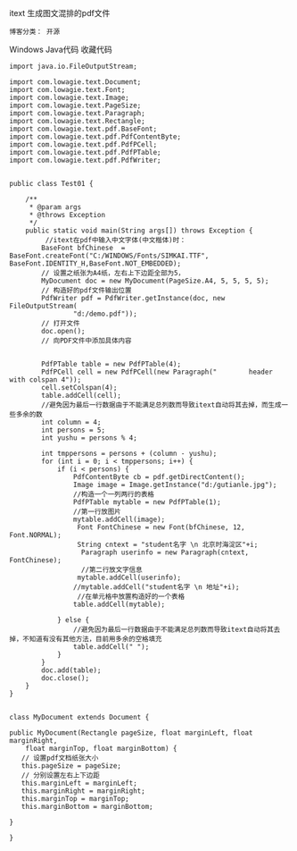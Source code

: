 
itext 生成图文混排的pdf文件

    博客分类： 开源 

Windows
Java代码  收藏代码

    import java.io.FileOutputStream;  
      
    import com.lowagie.text.Document;  
    import com.lowagie.text.Font;  
    import com.lowagie.text.Image;  
    import com.lowagie.text.PageSize;  
    import com.lowagie.text.Paragraph;  
    import com.lowagie.text.Rectangle;  
    import com.lowagie.text.pdf.BaseFont;  
    import com.lowagie.text.pdf.PdfContentByte;  
    import com.lowagie.text.pdf.PdfPCell;  
    import com.lowagie.text.pdf.PdfPTable;  
    import com.lowagie.text.pdf.PdfWriter;  
      
       
    public class Test01 {  
      
        /** 
         * @param args 
         * @throws Exception 
         */  
        public static void main(String args[]) throws Exception {  
             //itext在pdf中输入中文字体(中文楷体)时：  
            BaseFont bfChinese  = BaseFont.createFont("C:/WINDOWS/Fonts/SIMKAI.TTF", BaseFont.IDENTITY_H,BaseFont.NOT_EMBEDDED);    
            // 设置之纸张为A4纸，左右上下边距全部为5，  
            MyDocument doc = new MyDocument(PageSize.A4, 5, 5, 5, 5);  
            // 构造好的pdf文件输出位置  
            PdfWriter pdf = PdfWriter.getInstance(doc, new FileOutputStream(  
                    "d:/demo.pdf"));  
            // 打开文件  
            doc.open();  
            // 向PDF文件中添加具体内容  
               
              
            PdfPTable table = new PdfPTable(4);  
            PdfPCell cell = new PdfPCell(new Paragraph("        header with colspan 4"));  
            cell.setColspan(4);  
            table.addCell(cell);  
            //避免因为最后一行数据由于不能满足总列数而导致itext自动将其去掉，而生成一些多余的数  
            int column = 4;  
            int persons = 5;  
            int yushu = persons % 4;  
               
            int tmppersons = persons + (column - yushu);  
            for (int i = 0; i < tmppersons; i++) {  
                if (i < persons) {  
                    PdfContentByte cb = pdf.getDirectContent();  
                    Image image = Image.getInstance("d:/gutianle.jpg");  
                    //构造一个一列两行的表格  
                    PdfPTable mytable = new PdfPTable(1);  
                    //第一行放图片  
                    mytable.addCell(image);  
                     Font FontChinese = new Font(bfChinese, 12, Font.NORMAL);  
                     String cntext = "student名字 \n 北京时海淀区"+i;  
                      Paragraph userinfo = new Paragraph(cntext, FontChinese);  
                      //第二行放文字信息  
                     mytable.addCell(userinfo);  
                    //mytable.addCell("student名字 \n 地址"+i);  
                     //在单元格中放置构造好的一个表格  
                    table.addCell(mytable);  
                      
                } else {  
                    //避免因为最后一行数据由于不能满足总列数而导致itext自动将其去掉，不知道有没有其他方法，目前用多余的空格填充  
                    table.addCell(" ");  
                }  
            }  
            doc.add(table);   
            doc.close();  
        }  
    }  
      
      
    class MyDocument extends Document {  
      
    public MyDocument(Rectangle pageSize, float marginLeft, float marginRight,  
        float marginTop, float marginBottom) {  
       // 设置pdf文档纸张大小  
       this.pageSize = pageSize;  
       // 分别设置左右上下边距  
       this.marginLeft = marginLeft;  
       this.marginRight = marginRight;  
       this.marginTop = marginTop;  
       this.marginBottom = marginBottom;  
      
    }  
      
    }  
      
      
       